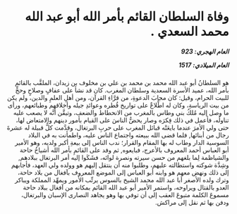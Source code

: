 <h1 dir="rtl">وفاة السلطان القائم بأمر الله أبو عبد الله محمد السعدي .</h1>

<h5 dir="rtl">العام الهجري:  923

العام الميلادي: 1517

</h5>

<p dir="rtl">هو السلطانُ أبو عبد الله محمد بن محمد بن علي بن مخلوف بن زيدان، الملقَّب بالقائم بأمر الله، عميد الأسرة السعدية وسلطان المغرب. كان قد نشأ على عفافٍ وصلاحٍ وحجٍّ للبيت الحرام، وقيل: كان مجابَ الدعوةِ، من قرَّاءِ القرآن، ومن أهلِ العلمِ والدين، ولم يكن من بيت الرياسةِ، وكان له اطِّلاعٌ على تواريخ قُطره وعوائدِ جيله وأخلاقهم وطبائعهم، ورأى ما وصل إليه مُلكُ بني وطاس بالمغرب من الانحطاط والضعف، وتيقَّن أنَّه لا يصعب عليه تناولُه، فأعمل في ذلك فِكرَه وصار يحضُّ الناسَ على القيام بأمور دينهم والامتعاض لها، حتى ولي الأمرَ عندما بايعَتْه قبائل المغرب على حربِ البرتغال، وقدَّمت كلُّ قبيلة له عشرةَ رجال من أبنائها, فلما قضى الله ببيعته واجتماع الناس عليه، واطمأنت به في البلاد السوسية الدار وطاب له بها المقام والقرار؛ ندب الناس إلى بيعةِ أكبر ولديه، وهو الأمير أبو العباس أحمد المعروف بالأعرج، فبايعوه, ثم وفد على القائمِ بأمر الله أشياخُ حاحة والشياظمة لِما بلغهم من حسن سيرته ونصرة لوائه، فشَكَوا إليه أمر البرتغال ببلادهم, وشِدَّة شوكته واستطالته عليهم، وطلبوا منه أن ينتقل إليهم هو وولده ولي العهد، فأجابهم إلى ذلك ونهض معهم هو وابنه أبو العباس إلى الموضع المعروف بآفغال من بلاد حاحة، وترك ولده الأصغر أبا عبد الله محمد الشيخ بالسوس يرتِّب الأمور ويمهِّد المملكة ويباكر العدو بالقتال ويراوحه، واستمر الأمير أبو عبد الله القائم بمكانه من آفغال ببلاد حاحة مسموعَ الكلمة متبوعَ العقب إلى أن توفي بها وهو يجاهد النصارى الإسبان والبرتغال، ودفن بها ثم نقل إلى مراكش.</p></br>
